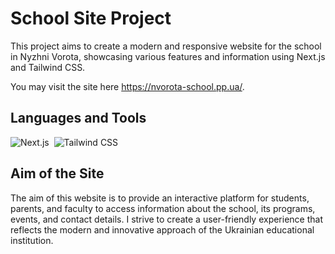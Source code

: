 # School Site Project

This project aims to create a modern and responsive website for the school in Nyzhni Vorota, showcasing various features and information using Next.js and Tailwind CSS.

You may visit the site here https://nvorota-school.pp.ua/.

## Languages and Tools
<div id="tools">
  <img src="https://img.shields.io/badge/Next-black?style=for-the-badge&logo=next.js&logoColor=white" title="Next.js" alt="Next.js"/>&nbsp;
  <img src="https://img.shields.io/badge/tailwindcss-%2338B2AC.svg?style=for-the-badge&logo=tailwind-css&logoColor=white" title="Tailwind CSS" alt="Tailwind CSS"/>&nbsp;
</div>

## Aim of the Site
The aim of this website is to provide an interactive platform for students, parents, and faculty to access information about the school, its programs, events, and contact details. I strive to create a user-friendly experience that reflects the modern and innovative approach of the Ukrainian educational institution.
